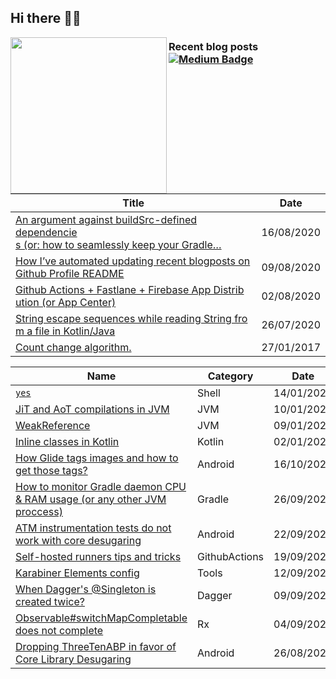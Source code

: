 ## Hi there 👋🏼

<a href="https://giphy.com/stickers/GDevs-android-developer-summit-Y4bzv6DYbYzy8jDnoW"><img align="left" height="250" src=https://media.giphy.com/media/Y4bzv6DYbYzy8jDnoW/giphy.gif></a>

### Recent blog posts [![Medium Badge](https://img.shields.io/badge/-Medium-000?style=flat-square&logo=Medium&logoColor=white&&link=https://medium.com/@wzieba)](https://medium.com/@wzieba) 
<!-- blog starts -->
| Title | Date |
| ----- | ---- |
| [An argument against buildSrc-defined dependencie<br>s (or: how to seamlessly keep your Gradle…](https://medium.com/@wzieba/an-argument-against-buildsrc-defined-dependencies-or-how-to-seamlessly-keep-your-gradle-8e0bfd7ee8e3?source=rss-117db94a0177------2) | 16/08/2020 |
| [How I’ve automated updating recent blogposts on <br>Github Profile README](https://medium.com/@wzieba/how-ive-automated-updating-recent-blogposts-on-github-profile-readme-ba1ef9d53535?source=rss-117db94a0177------2) | 09/08/2020 |
| [Github Actions + Fastlane + Firebase App Distrib<br>ution (or App Center)](https://medium.com/@wzieba/github-actions-fastlane-firebase-app-distribution-or-app-center-4fadbdff63f9?source=rss-117db94a0177------2) | 02/08/2020 |
| [String escape sequences while reading String fro<br>m a file in Kotlin/Java](https://medium.com/@wzieba/string-escape-sequences-while-reading-string-from-a-file-in-kotlin-java-77b4249e5330?source=rss-117db94a0177------2) | 26/07/2020 |
| [Count change algorithm.](https://medium.com/@wzieba/count-change-algorithm-df8864f68e76?source=rss-117db94a0177------2) | 27/01/2017 |
<!-- blog ends -->
| Name | Category | Date |
| ---- | -------- | ---- |
| [`yes`](https://github.com/wzieba/til/blob/master/Shell/yes.md) | Shell | 14/01/2021 |
| [JiT and AoT compilations in JVM](https://github.com/wzieba/til/blob/master/JVM/jit_aot_compilations.md) | JVM | 10/01/2021 |
| [WeakReference](https://github.com/wzieba/til/blob/master/JVM/weakreference.md) | JVM | 09/01/2021 |
| [Inline classes in Kotlin](https://github.com/wzieba/til/blob/master/Kotlin/kotlin-inline-classes.md) | Kotlin | 02/01/2021 |
| [How Glide tags images and how to get those tags?](https://github.com/wzieba/til/blob/master/Android/how-glide-tags-images.md) | Android | 16/10/2020 |
| [How to monitor Gradle daemon CPU & RAM usage (or any other JVM proccess)](https://github.com/wzieba/til/blob/master/Gradle/how-to-monitor-gradle-daemon-memory-cpu-usage.md) | Gradle | 26/09/2020 |
| [ATM instrumentation tests do not work with core desugaring](https://github.com/wzieba/til/blob/master/Android/instrumentation-tests-dont-work-with-desugaring.md) | Android | 22/09/2020 |
| [Self-hosted runners tips and tricks](https://github.com/wzieba/til/blob/master/GithubActions/self-hosted-runner-tips.md) | GithubActions | 19/09/2020 |
| [Karabiner Elements config](https://github.com/wzieba/til/blob/master/Tools/karabiner-elements-config.md) | Tools | 12/09/2020 |
| [When Dagger's @Singleton is created twice?](https://github.com/wzieba/til/blob/master/Dagger/when-daggers-singleton-is-created-twice.md) | Dagger | 09/09/2020 |
| [Observable#switchMapCompletable does not complete](https://github.com/wzieba/til/blob/master/Rx/switch-map-completable-does-not-complete.md) | Rx | 04/09/2020 |
| [Dropping ThreeTenABP in favor of Core Library Desugaring](https://github.com/wzieba/til/blob/master/Android/dropping-threetenabp.md) | Android | 26/08/2020 |

